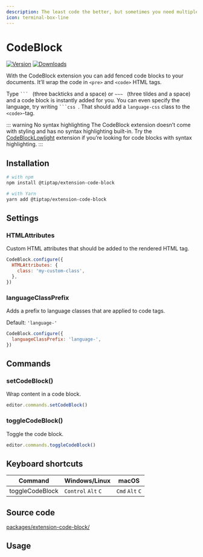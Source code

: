```yaml
---
description: The least code the better, but sometimes you need multiple lines of it.
icon: terminal-box-line
---
```


# CodeBlock
[![Version](https://img.shields.io/npm/v/@tiptap/extension-code-block.svg?label=version)](https://www.npmjs.com/package/@tiptap/extension-code-block)
[![Downloads](https://img.shields.io/npm/dm/@tiptap/extension-code-block.svg)](https://npmcharts.com/compare/@tiptap/extension-code-block?minimal=true)

With the CodeBlock extension you can add fenced code blocks to your documents. It’ll wrap the code in `<pre>` and `<code>` HTML tags.

Type <code>&grave;&grave;&grave;&nbsp;</code> (three backticks and a space) or <code>&Tilde;&Tilde;&Tilde;&nbsp;</code> (three tildes and a space) and a code block is instantly added for you. You can even specify the language, try writing <code>&grave;&grave;&grave;css&nbsp;</code>. That should add a `language-css` class to the `<code>`-tag.

::: warning No syntax highlighting
The CodeBlock extension doesn’t come with styling and has no syntax highlighting built-in. Try the [CodeBlockLowlight](/api/nodes/code-block-lowlight) extension if you’re looking for code blocks with syntax highlighting.
:::

## Installation
```bash
# with npm
npm install @tiptap/extension-code-block

# with Yarn
yarn add @tiptap/extension-code-block
```

## Settings

### HTMLAttributes
Custom HTML attributes that should be added to the rendered HTML tag.

```js
CodeBlock.configure({
  HTMLAttributes: {
    class: 'my-custom-class',
  },
})
```

### languageClassPrefix
Adds a prefix to language classes that are applied to code tags.

Default: `'language-'`

```js
CodeBlock.configure({
  languageClassPrefix: 'language-',
})
```

## Commands

### setCodeBlock()
Wrap content in a code block.

```js
editor.commands.setCodeBlock()
```

### toggleCodeBlock()
Toggle the code block.

```js
editor.commands.toggleCodeBlock()
```

## Keyboard shortcuts
| Command         | Windows/Linux                 | macOS                     |
| --------------- | ----------------------------- | ------------------------- |
| toggleCodeBlock | `Control`&nbsp;`Alt`&nbsp;`C` | `Cmd`&nbsp;`Alt`&nbsp;`C` |

## Source code
[packages/extension-code-block/](https://github.com/ueberdosis/tiptap/blob/main/packages/extension-code-block/)

## Usage
<tiptap-demo name="Nodes/CodeBlock"></tiptap-demo>
